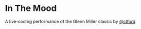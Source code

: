 # In The Mood

A live-coding performance of the Glenn Miller classic by [@ctford](https://twitter.com/ctford).
